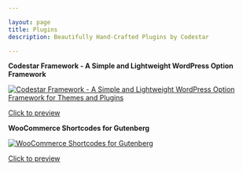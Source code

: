 ```yaml
---

layout: page
title: Plugins
description: Beautifully Hand-Crafted Plugins by Codestar

---
```


<div class="row">

  <div class="col-md">
    <p><strong>Codestar Framework - A Simple and Lightweight WordPress Option Framework</strong></p>
    <p><a href="https://codecanyon.net/item/codestar-framework-a-simple-and-lightweight-wordpress-option-framework-for-themes-and-plugins/23079100?ref=Codestar"><img src="https://s3.envato.com/files/258316122/590x300.png" class="img-thumbnail img-fluid" alt="Codestar Framework - A Simple and Lightweight WordPress Option Framework for Themes and Plugins"/></a></p>
    <p><a class="btn btn-success btn-sm btn-block" href="https://codecanyon.net/item/codestar-framework-a-simple-and-lightweight-wordpress-option-framework-for-themes-and-plugins/23079100?ref=Codestar">Click to preview</a></p>
    <div class="d-lg-none csf-space-25"></div>
  </div>

  <div class="col-md">
    <p><strong>WooCommerce Shortcodes for Gutenberg</strong></p>
    <p><a href="https://codecanyon.net/item/woocommerce-shortcodes-for-gutenberg/23117211?ref=Codestar"><img src="https://s3.envato.com/files/258661423/590x300.png" class="img-thumbnail img-fluid" alt="WooCommerce Shortcodes for Gutenberg"/></a></p>
    <p><a class="btn btn-success btn-sm btn-block" href="https://codecanyon.net/item/woocommerce-shortcodes-for-gutenberg/23117211?ref=Codestar">Click to preview</a></p>
  </div>

</div>
